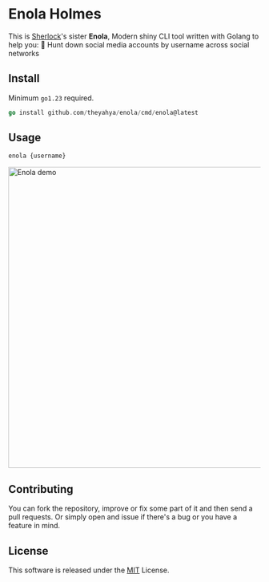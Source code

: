 # Enola Holmes
This is [Sherlock](https://github.com/sherlock-project/sherlock)'s sister **Enola**, Modern shiny CLI tool written with Golang to help you: 🔎 Hunt down social media accounts by username across social networks

## Install 
Minimum `go1.23` required.
```go
go install github.com/theyahya/enola/cmd/enola@latest
```

## Usage
```bash
enola {username}
```

<img alt="Enola demo" src="https://github.com/theyahya/enola/blob/main/examples/demo.gif" width="600" />

## Contributing
You can fork the repository, improve or fix some part of it and then send a pull requests. Or simply open and issue if there's a bug or you have a feature in mind.

## License

This software is released under the [MIT](https://github.com/TheYahya/enola/blob/main/LICENSE) License.
